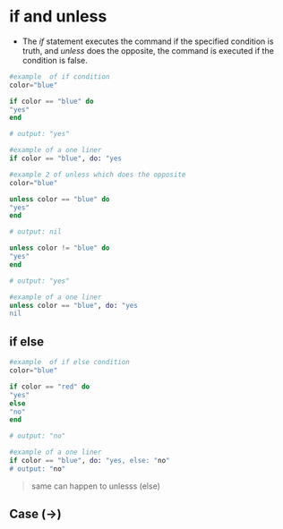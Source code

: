 # if and unless

* The *if* statement executes the command if the specified condition is truth, and *unless* does the opposite, the command is executed if the condition is false.

```elixir
#example  of if condition
color="blue"

if color == "blue" do
"yes"
end

# output: "yes"
```

```elixir
#example of a one liner
if color == "blue", do: "yes
```

```elixir
#example 2 of unless which does the opposite
color="blue"

unless color == "blue" do
"yes"
end

# output: nil

unless color != "blue" do
"yes"
end

# output: "yes"
```

```elixir
#example of a one liner
unless color == "blue", do: "yes
nil
```

## if else

```elixir
#example  of if else condition
color="blue"

if color == "red" do
"yes"
else
"no"
end

# output: "no"

#example of a one liner
if color == "blue", do: "yes, else: "no"
# output: "no"
```

> same can happen to unlesss (else)


## Case (->)